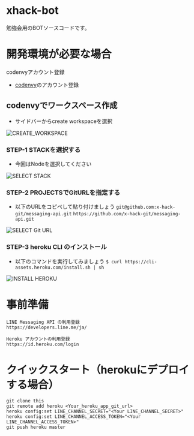 # xhack-bot

勉強会用のBOTソースコードです。

# 開発環境が必要な場合

codenvyアカウント登録
- [codenvy](https://codenvy.io/site/login)のアカウント登録

## codenvyでワークスペース作成

- サイドバーからcreate workspaceを選択

![CREATE_WORKSPACE](https://raw.githubusercontent.com/x-hack-git/messaging-api/master/image/create_workspace.png "CREATE_WORKSPACE")

### STEP-1 STACKを選択する

- 今回はNodeを選択してください

![SELECT STACK](https://raw.githubusercontent.com/x-hack-git/messaging-api/master/image/select_node.png "SELECT STACK")

### STEP-2 PROJECTSでGitURLを指定する

- 以下のURLをコピペして貼り付けましょう
`git@github.com:x-hack-git/messaging-api.git`
`https://github.com/x-hack-git/messaging-api.git`

![SELECT Git URL](https://raw.githubusercontent.com/x-hack-git/messaging-api/master/image/select_repo.png "SELECT Git URL")

### STEP-3 heroku CLI のインストール

- 以下のコマンドを実行してみましょう
`$ curl https://cli-assets.heroku.com/install.sh | sh`

![INSTALL HEROKU](https://raw.githubusercontent.com/x-hack-git/messaging-api/master/image/install_heroku_cli.png "INSTALL HEROKU")

# 事前準備

```
LINE Messaging API の利用登録
https://developers.line.me/ja/

Heroku アカウントの利用登録
https://id.heroku.com/login
```

# クイックスタート（herokuにデプロイする場合）

```
git clone this
git remote add heroku <Your_heroku_app_git_url>
heroku config:set LINE_CHANNEL_SECRET="<Your LINE_CHANNEL_SECRET>"
heroku config:set LINE_CHANNEL_ACCESS_TOKEN="<Your LINE_CHANNEL_ACCESS_TOKEN>"
git push heroku master
```
